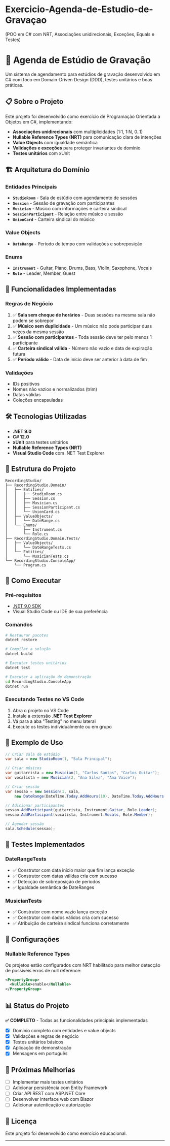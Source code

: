 # Exercicio-Agenda-de-Estudio-de-Gravaçao
(POO em C# com NRT, Associações unidirecionais, Exceções, Equals e Testes)
# 🎵 Agenda de Estúdio de Gravação

Um sistema de agendamento para estúdios de gravação desenvolvido em C# com foco em Domain-Driven Design (DDD), testes unitários e boas práticas.

## 📋 Sobre o Projeto

Este projeto foi desenvolvido como exercício de Programação Orientada a Objetos em C#, implementando:

- **Associações unidirecionais** com multiplicidades (1:1, 1:N, 0..1)
- **Nullable Reference Types (NRT)** para comunicação clara de intenções
- **Value Objects** com igualdade semântica
- **Validações e exceções** para proteger invariantes de domínio
- **Testes unitários** com xUnit

## 🏗️ Arquitetura do Domínio

### Entidades Principais

- **`StudioRoom`** - Sala de estúdio com agendamento de sessões
- **`Session`** - Sessão de gravação com participantes
- **`Musician`** - Músico com informações e carteira sindical
- **`SessionParticipant`** - Relação entre músico e sessão
- **`UnionCard`** - Carteira sindical do músico

### Value Objects

- **`DateRange`** - Período de tempo com validações e sobreposição

### Enums

- **`Instrument`** - Guitar, Piano, Drums, Bass, Violin, Saxophone, Vocals
- **`Role`** - Leader, Member, Guest

## 🎯 Funcionalidades Implementadas

### Regras de Negócio

1. ✅ **Sala sem choque de horários** - Duas sessões na mesma sala não podem se sobrepor
2. ✅ **Músico sem duplicidade** - Um músico não pode participar duas vezes da mesma sessão
3. ✅ **Sessão com participantes** - Toda sessão deve ter pelo menos 1 participante
4. ✅ **Carteira sindical válida** - Número não vazio e data de expiração futura
5. ✅ **Período válido** - Data de início deve ser anterior à data de fim

### Validações

- IDs positivos
- Nomes não vazios e normalizados (trim)
- Datas válidas
- Coleções encapsuladas

## 🛠️ Tecnologias Utilizadas

- **.NET 9.0**
- **C# 12.0**
- **xUnit** para testes unitários
- **Nullable Reference Types (NRT)**
- **Visual Studio Code** com .NET Test Explorer

## 📁 Estrutura do Projeto

```
RecordingStudio/
├── RecordingStudio.Domain/
│   ├── Entities/
│   │   ├── StudioRoom.cs
│   │   ├── Session.cs
│   │   ├── Musician.cs
│   │   ├── SessionParticipant.cs
│   │   └── UnionCard.cs
│   ├── ValueObjects/
│   │   └── DateRange.cs
│   └── Enums/
│       ├── Instrument.cs
│       └── Role.cs
├── RecordingStudio.Domain.Tests/
│   ├── ValueObjects/
│   │   └── DateRangeTests.cs
│   └── Entities/
│       └── MusicianTests.cs
└── RecordingStudio.ConsoleApp/
    └── Program.cs
```

## 🚀 Como Executar

### Pré-requisitos

- [.NET 9.0 SDK](https://dotnet.microsoft.com/download/dotnet/9.0)
- Visual Studio Code ou IDE de sua preferência

### Comandos

```bash
# Restaurar pacotes
dotnet restore

# Compilar a solução
dotnet build

# Executar testes unitários
dotnet test

# Executar a aplicação de demonstração
cd RecordingStudio.ConsoleApp
dotnet run
```

### Executando Testes no VS Code

1. Abra o projeto no VS Code
2. Instale a extensão **.NET Test Explorer**
3. Vá para a aba "Testing" no menu lateral
4. Execute os testes individualmente ou em grupo

## 📝 Exemplo de Uso

```csharp
// Criar sala de estúdio
var sala = new StudioRoom(1, "Sala Principal");

// Criar músicos
var guitarrista = new Musician(1, "Carlos Santos", "Carlos Guitar");
var vocalista = new Musician(2, "Ana Silva", "Ana Voice");

// Criar sessão
var sessao = new Session(1, sala, 
    new DateRange(DateTime.Today.AddHours(10), DateTime.Today.AddHours(12)));

// Adicionar participantes
sessao.AddParticipant(guitarrista, Instrument.Guitar, Role.Leader);
sessao.AddParticipant(vocalista, Instrument.Vocals, Role.Member);

// Agendar sessão
sala.Schedule(sessao);
```

## 🧪 Testes Implementados

### DateRangeTests
- ✅ Construtor com data início maior que fim lança exceção
- ✅ Construtor com datas válidas cria com sucesso
- ✅ Detecção de sobreposição de períodos
- ✅ Igualdade semântica de DateRanges

### MusicianTests
- ✅ Construtor com nome vazio lança exceção
- ✅ Construtor com dados válidos cria com sucesso
- ✅ Atribuição de carteira sindical funciona corretamente

## 🔧 Configurações

### Nullable Reference Types
Os projetos estão configurados com NRT habilitado para melhor detecção de possíveis erros de null reference:

```xml
<PropertyGroup>
  <Nullable>enable</Nullable>
</PropertyGroup>
```

## 📊 Status do Projeto

**✅ COMPLETO** - Todas as funcionalidades principais implementadas

- [x] Domínio completo com entidades e value objects
- [x] Validações e regras de negócio
- [x] Testes unitários básicos
- [x] Aplicação de demonstração
- [x] Mensagens em português

## 👥 Próximas Melhorias

- [ ] Implementar mais testes unitários
- [ ] Adicionar persistência com Entity Framework
- [ ] Criar API REST com ASP.NET Core
- [ ] Desenvolver interface web com Blazor
- [ ] Adicionar autenticação e autorização

## 📄 Licença

Este projeto foi desenvolvido como exercício educacional.

---


